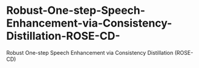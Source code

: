 # Robust-One-step-Speech-Enhancement-via-Consistency-Distillation-ROSE-CD-
Robust One-step Speech Enhancement via Consistency Distillation (ROSE-CD)
